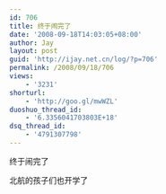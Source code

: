 ```yaml
---
id: 706
title: 终于闹完了
date: '2008-09-18T14:03:05+08:00'
author: Jay
layout: post
guid: 'http://ijay.net.cn/log/?p=706'
permalink: /2008/09/18/706
views:
    - '3231'
shorturl:
    - 'http://goo.gl/mwWZL'
duoshuo_thread_id:
    - '6.3356041703803E+18'
dsq_thread_id:
    - '4791307798'
---
```


终于闹完了

北航的孩子们也开学了